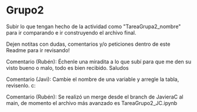 # Grupo2

Subir lo que tengan hecho de la actividad como "TareaGrupa2_nombre" para ir comparando e ir construyendo el archivo final. 

Dejen notitas con dudas, comentarios y/o peticiones dentro de este Readme para ir revisando! 

Comentario (Rubén): Échenle una miradita a lo que subí para que me den su visto bueno o malo, todo es bien recibido. Saludos

Comentario (Javi): Cambie el nombre de una variable y arregle la tabla, revisenlo. c:

Comentario (Rubén): Se realizó un merge desde el branch de JavieraC al main, de momento el archivo más avanzado es TareaGrupo2_JC.ipynb

